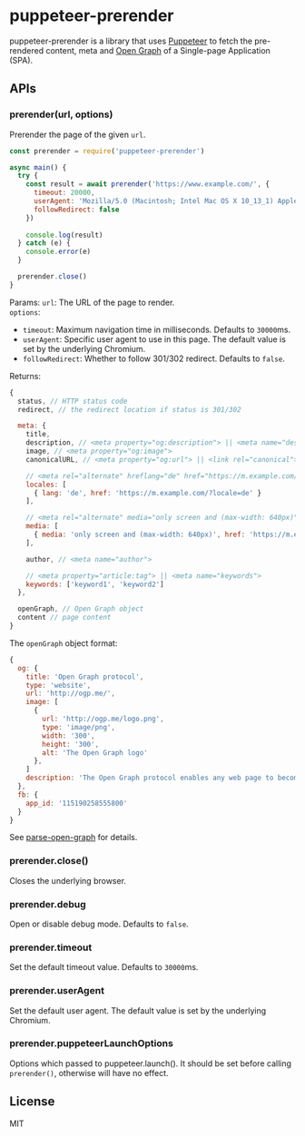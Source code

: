 # puppeteer-prerender
puppeteer-prerender is a library that uses [Puppeteer](https://github.com/GoogleChrome/puppeteer) to fetch the
pre-rendered content, meta and [Open Graph](http://ogp.me/) of a Single-page Application (SPA).

## APIs

### prerender(url, options)
Prerender the page of the given `url`.

```js
const prerender = require('puppeteer-prerender')

async main() {
  try {
    const result = await prerender('https://www.example.com/', {
      timeout: 20000,
      userAgent: 'Mozilla/5.0 (Macintosh; Intel Mac OS X 10_13_1) AppleWebKit/537.36 (KHTML, like Gecko) Chrome/62.0.3202.94 Safari/537.36',
      followRedirect: false
    })
    
    console.log(result)
  } catch (e) {
    console.error(e)
  }

  prerender.close()
}
```

Params:
`url`: The URL of the page to render.  
`options`:
  * `timeout`: Maximum navigation time in milliseconds. Defaults to `30000`ms.  
  * `userAgent`: Specific user agent to use in this page. The default value is set by the underlying Chromium.  
  * `followRedirect`: Whether to follow 301/302 redirect. Defaults to `false`.

Returns:
```js
{
  status, // HTTP status code
  redirect, // the redirect location if status is 301/302

  meta: {
    title,
    description, // <meta property="og:description"> || <meta name="description">
    image, // <meta property="og:image">
    canonicalURL, // <meta property="og:url"> || <link rel="canonical">

    // <meta rel="alternate" hreflang="de" href="https://m.example.com/?locale=de">
    locales: [
      { lang: 'de', href: 'https://m.example.com/?locale=de' }
    ],

    // <meta rel="alternate" media="only screen and (max-width: 640px)" href="https://m.example.com/">
    media: [
      { media: 'only screen and (max-width: 640px)', href: 'https://m.example.com/' }
    ],

    author, // <meta name="author">

    // <meta property="article:tag"> || <meta name="keywords">
    keywords: ['keyword1', 'keyword2']
  },

  openGraph, // Open Graph object
  content // page content
}
```

The `openGraph` object format:
```js
{
  og: {
    title: 'Open Graph protocol',
    type: 'website',
    url: 'http://ogp.me/',
    image: [
      {
        url: 'http://ogp.me/logo.png',
        type: 'image/png',
        width: '300',
        height: '300',
        alt: 'The Open Graph logo'
      },
    ]
    description: 'The Open Graph protocol enables any web page to become a rich object in a social graph.'
  },
  fb: {
    app_id: '115190258555800'
  }
}
```

See [parse-open-graph](https://github.com/fenivana/parse-open-graph#parsemeta) for details.

### prerender.close()
Closes the underlying browser.

### prerender.debug
Open or disable debug mode. Defaults to `false`.

### prerender.timeout
Set the default timeout value. Defaults to `30000`ms.

### prerender.userAgent
Set the default user agent. The default value is set by the underlying Chromium.

### prerender.puppeteerLaunchOptions
Options which passed to puppeteer.launch(). It should be set before calling `prerender()`, otherwise
will have no effect.

## License
MIT

